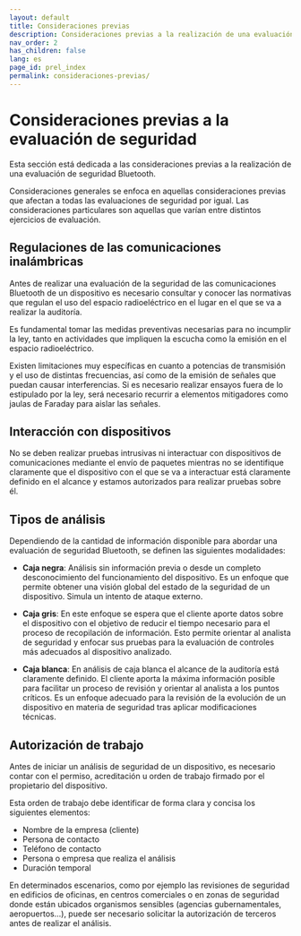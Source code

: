 ```yaml
---
layout: default
title: Consideraciones previas
description: Consideraciones previas a la realización de una evaluación de seguridad de dispositivos Bluetooth.
nav_order: 2
has_children: false
lang: es
page_id: prel_index
permalink: consideraciones-previas/
---
```


# Consideraciones previas a la evaluación de seguridad

Esta sección está dedicada a las consideraciones previas a la realización de una evaluación de seguridad Bluetooth.

Consideraciones generales se enfoca en aquellas consideraciones previas que afectan a todas las evaluaciones de seguridad por igual. Las consideraciones particulares son aquellas que varían entre distintos ejercicios de evaluación.

## Regulaciones de las comunicaciones inalámbricas

Antes de realizar una evaluación de la seguridad de las comunicaciones Bluetooth de un dispositivo es necesario consultar y conocer las normativas que regulan el uso del espacio radioeléctrico en el lugar en el que se va a realizar la auditoría.

Es fundamental tomar las medidas preventivas necesarias para no incumplir la ley, tanto en actividades que impliquen la escucha como la emisión en el espacio radioeléctrico.

Existen limitaciones muy específicas en cuanto a potencias de transmisión y el uso de distintas frecuencias, así como de la emisión de señales que puedan causar interferencias. Si es necesario realizar ensayos fuera de lo estipulado por la ley, será necesario recurrir a elementos mitigadores como jaulas de Faraday para aislar las señales.

## Interacción con dispositivos

No se deben realizar pruebas intrusivas ni interactuar con dispositivos de comunicaciones mediante el envío de paquetes mientras no se identifique claramente que el dispositivo con el que se va a interactuar está claramente definido en el alcance y estamos autorizados para realizar pruebas sobre él.


## Tipos de análisis

Dependiendo de la cantidad de información disponible para abordar una evaluación de seguridad Bluetooth, se definen las siguientes modalidades:

* **Caja negra**: Análisis sin información previa o desde un completo desconocimiento del funcionamiento del dispositivo. Es un enfoque que permite obtener una visión global del estado de la seguridad de un dispositivo. Simula un intento de ataque externo.

* **Caja gris**: En este enfoque se espera que el cliente aporte datos sobre el dispositivo con el objetivo de reducir el tiempo necesario para el proceso de recopilación de información. Esto permite orientar al analista de seguridad y enfocar sus pruebas para la evaluación de controles más adecuados al dispositivo analizado.

* **Caja blanca**: En análisis de caja blanca el alcance de la auditoría está claramente definido. El cliente aporta la máxima información posible para facilitar un proceso de revisión y orientar al analista a los puntos críticos. Es un enfoque adecuado para la revisión de la evolución de un dispositivo en materia de seguridad tras aplicar modificaciones técnicas.


## Autorización de trabajo

Antes de iniciar un análisis de seguridad de un dispositivo, es necesario contar con el permiso, acreditación u orden de trabajo firmado por el propietario del dispositivo.

Esta orden de trabajo debe identificar de forma clara y concisa los siguientes elementos:

* Nombre de la empresa (cliente)
* Persona de contacto
* Teléfono de contacto
* Persona o empresa que realiza el análisis
* Duración temporal

En determinados escenarios, como por ejemplo las revisiones de seguridad en edificios de oficinas, en centros comerciales o en zonas de seguridad donde están ubicados organismos sensibles (agencias gubernamentales, aeropuertos...), puede ser necesario solicitar la autorización de terceros antes de realizar el análisis. 
